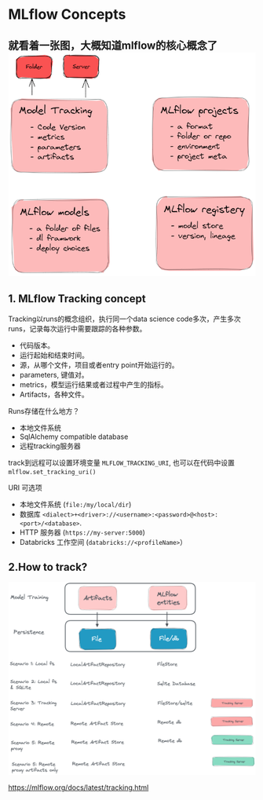 # MLflow Concepts

就看着一张图，大概知道mlflow的核心概念了
![ML Flow Components](mlflow_components.png)
------

## 1. MLflow Tracking concept
Tracking以runs的概念组织，执行同一个data science code多次，产生多次runs，记录每次运行中需要跟踪的各种参数。

- 代码版本。
- 运行起始和结束时间。
- 源，从哪个文件，项目或者entry point开始运行的。
- parameters, 键值对。
- metrics，模型运行结果或者过程中产生的指标。
- Artifacts，各种文件。

Runs存储在什么地方？
- 本地文件系统
- SqlAlchemy compatible database
- 远程tracking服务器

track到远程可以设置环境变量 `MLFLOW_TRACKING_URI`, 也可以在代码中设置 `mlflow.set_tracking_uri()`

URI 可选项
- 本地文件系统 (`file:/my/local/dir`)
- 数据库 `<dialect>+<driver>://<username>:<password>@<host>:<port>/<database>`. 
- HTTP 服务器 (`https://my-server:5000`)
- Databricks 工作空间 (`databricks://<profileName>`）


## 2.How to track?
![ML Flow tracking](mlflow_tracking.png)

https://mlflow.org/docs/latest/tracking.html










